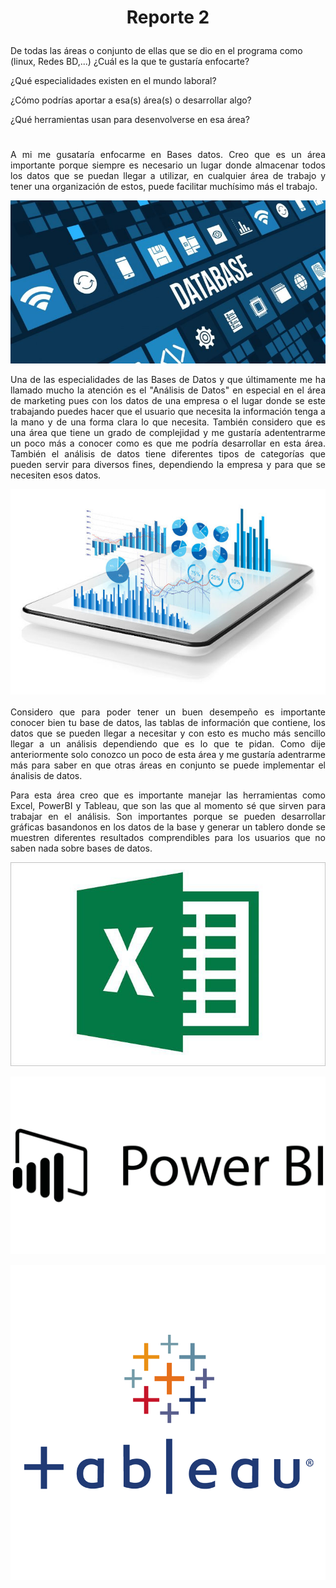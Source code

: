 # <p align="center">Reporte 2</p>

De todas las áreas o conjunto de ellas que se dio en el programa como (linux, Redes BD,...) ¿Cuál es la que te gustaría enfocarte?

¿Qué especialidades existen en el mundo laboral?

¿Cómo podrías aportar a esa(s) área(s) o desarrollar algo?

¿Qué herramientas usan para desenvolverse en esa área?

#

<div style="text-align: justify;">

A mi me gusataría enfocarme en Bases datos. Creo que es un área importante porque siempre es necesario un lugar donde almacenar todos los datos que se puedan llegar a utilizar, en cualquier área de trabajo y tener una organización de estos, puede facilitar muchísimo más el trabajo. 

![Logo de Markdown](img/dataB.jpeg)

Una de las especialidades de las Bases de Datos y que últimamente me ha llamado mucho la atención es el "Análisis de Datos" en especial en el área de marketing pues con los datos de una empresa o el lugar donde se este trabajando puedes hacer que el usuario que necesita la información tenga a la mano y de una forma clara lo que necesita. También considero que es una área que tiene un grado de complejidad y me gustaría adententrarme un poco más a conocer como es que me podría desarrollar en esta área. 
También el análisis de datos tiene diferentes tipos de categorías que pueden  servir para diversos fines, dependiendo la empresa y para que se necesiten esos datos.

![Logo de Markdown](img/analisisD.jpeg)

Considero que para poder tener un buen desempeño es importante conocer bien tu base de datos, las tablas de información que contiene, los datos que se pueden llegar a necesitar y con esto es mucho más sencillo llegar a un análisis dependiendo que es lo que te pidan. Como dije anteriormente solo conozco un poco de esta área y me gustaría adentrarme más para saber en que otras áreas en conjunto se puede implementar el ánalisis de datos. 

Para esta área creo que es importante manejar las herramientas como Excel, PowerBI y Tableau, que son las que al momento sé que sirven para trabajar en el análisis. Son importantes porque se pueden desarrollar gráficas basandonos en los datos de la base y generar un tablero donde se muestren diferentes resultados comprendibles para los usuarios que no saben nada sobre bases de datos. 

![Logo de Markdown](img/excelD.jpeg)

![Logo de Markdown](img/powerBID.jpeg)

![Logo de Markdown](img/tableauD.png)

</div>  